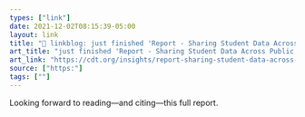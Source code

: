 ```yaml
---
types: ["link"]
date: 2021-12-02T08:15:39-05:00
layout: link
title: "🔗 linkblog: just finished 'Report - Sharing Student Data Across Public Sectors: Importance of Community Engagement to Support Responsible and Equitable Use - Center for Democracy and Technology'"
art_title: "just finished 'Report - Sharing Student Data Across Public Sectors: Importance of Community Engagement to Support Responsible and Equitable Use - Center for Democracy and Technology"
art_link: "https://cdt.org/insights/report-sharing-student-data-across-public-sectors-importance-of-community-engagement-to-support-responsible-and-equitable-use/?utm_source=rss"
source: ["https:"]
tags: [""]
---
```

Looking forward to reading—and citing—this full report.

